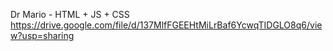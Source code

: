 Dr Mario - HTML + JS + CSS
https://drive.google.com/file/d/137MlfFGEEHtMiLrBaf6YcwqTIDGLO8q6/view?usp=sharing
